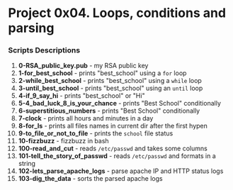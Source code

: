 # Project 0x04. Loops, conditions and parsing

### Scripts Descriptions

1. **0-RSA_public_key.pub** - my RSA public key
2. **1-for_best_school** - prints "best_school" using a `for` loop
3. **2-while_best_school** - prints "best_school" using a `while` loop
4. **3-until_best_school** - prints "best_school" using an `until` loop
5. **4-if_9_say_hi** - prints "best_school" or "Hi"
6. **5-4_bad_luck_8_is_your_chance** - prints "Best School" conditionally
7. **6-superstitious_numbers** - prints "Best School" conditionally
8. **7-clock** - prints all hours and minutes in a day
9. **8-for_ls** - prints all files names in current dir after the first hypen
10. **9-to_file_or_not_to_file** - prints the `school` file status
11. **10-fizzbuzz** - fizzbuzz in bash
12. **100-read_and_cut** - reads `/etc/passwd` and takes some columns
13. **101-tell_the_story_of_passwd** - reads `/etc/passwd` and formats in a string
14. **102-lets_parse_apache_logs** - parse apache IP and HTTP status logs
15. **103-dig_the_data** - sorts the parsed apache logs
